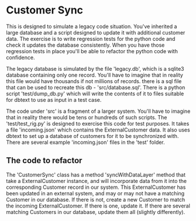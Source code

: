 # Customer Sync

This is designed to simulate a legacy code situation. You've inherited a large database and a script designed to update it with additional customer data. The exercise is to write regression tests for the python code and check it updates the database consistently. When you have those regression tests in place you'll be able to refactor the python code with confidence.

The legacy database is simulated by the file 'legacy.db', which is a sqlite3 database containing only one record. You'll have to imagine that in reality this file would have thousands if not millions of records. there is a sql file that can be used to recreate this db - 'src/database.sql'. There is a python script 'test/dump_db.py' which will write the contents of it to files suitable for dbtext to use as input in a test case.

The code under 'src' is a fragment of a larger system. You'll have to imagine that in reality there would be tens or hundreds of such scripts. The 'test/test_rig.py' is designed to exercise this code for test purposes. It takes a file 'incoming.json' which contains the ExternalCustomer data. It also uses dbtext to set up a database of customers for it to be synchronized with. There are several example 'incoming.json' files in the 'test' folder.

## The code to refactor

The 'CustomerSync' class has a method 
 'syncWithDataLayer' method that take a ExternalCustomer instance, and will incorporate data from it into the corresponding Customer record in our system. This ExternalCustomer has been updated in an external system, and may or may not have a matching Customer in our database. If there is not, create a new Customer to match the incoming ExternalCustomer. If there is one, update it. If there are several matching Customers in our database, update them all (slightly differently).




